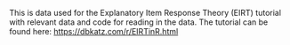 This is data used for the Explanatory Item Response Theory (EIRT) tutorial with relevant data and code for reading in the data. The tutorial can be found here: https://dbkatz.com/r/EIRTinR.html 
